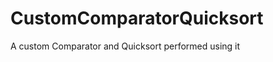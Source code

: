 CustomComparatorQuicksort
=========================

A custom Comparator and Quicksort performed using it

